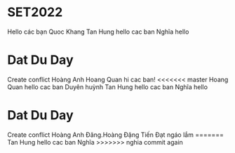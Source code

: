 # SET2022
Hello các bạn
Quoc Khang
Tan Hung hello cac ban
Nghĩa hello
<h1>Dat Du Day </h1>
Create conflict
Hoàng Anh 
Hoang Quan hi cac ban!
<<<<<<< master
Hoang Quan hello cac ban
Duyên huỳnh
Tan Hung hello cac ban
Nghĩa hello
<h1>Dat Du Day </h1>
Create conflict
Hoàng Anh 
Đăng.Hoàng
Đặng Tiến Đạt ngáo lắm
=======
Tan Hung hello cac ban
Nghĩa
>>>>>>> nghia commit again